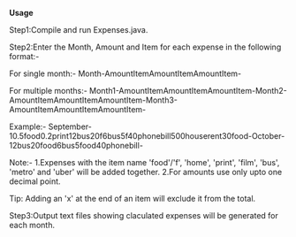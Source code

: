 **********Usage**********

Step1:Compile and run Expenses.java.

Step2:Enter the Month, Amount and Item for each expense in the following format:-

For single month:-
Month-AmountItemAmountItemAmountItem-

For multiple months:-
Month1-AmountItemAmountItemAmountItem-Month2-AmountItemAmountItemAmountItem-Month3-AmountItemAmountItemAmountItem-

Example:-
September-10.5food0.2print12bus20f6bus5f40phonebill500houserent30food-October-12bus20food6bus5food40phonebill-

Note:- 
1.Expenses with the item name 'food'/'f', 'home', 'print', 'film', 'bus', 'metro' and 'uber' will be added together.
2.For amounts use only upto one decimal point.

Tip: Adding an 'x' at the end of an item will exclude it from the total. 

Step3:Output text files showing claculated expenses will be generated for each month.  